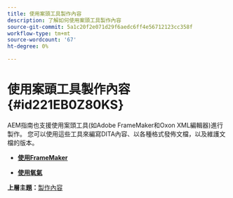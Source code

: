 ```yaml
---
title: 使用案頭工具製作內容
description: 了解如何使用案頭工具製作內容
source-git-commit: 5a1c20f2e071d29f6aedc6ff4e56712123cc358f
workflow-type: tm+mt
source-wordcount: '67'
ht-degree: 0%

---
```



# 使用案頭工具製作內容 {#id221EB0Z80KS}

AEM指南也支援使用案頭工具(如Adobe FrameMaker和Oxon XML編輯器)進行製作。 您可以使用這些工具來編寫DITA內容、以各種格式發佈文檔，以及維護文檔的版本。

- **[使用FrameMaker](author-desktop-framemaker.md)**

- **[使用氧氣](author-desktop-oxygen.md)**


**上層主題：**[&#x200B;製作內容](authoring-content.md)

